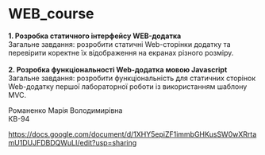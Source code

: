 # WEB_course

**1. Розробка статичного інтерфейсу WEB-додатка**<br>
Загальне завдання: розробити статичні Web-сторінки додатку та перевірити коректне їх відображення на екранах різного розміру.<br><br>
**2. Розробка функціональності Web-додатка мовою Javascript**<br>
Загальне завдання: розробити функціональність для статичних сторінок Web-додатку першої лабораторної роботи із використанням шаблону MVC.<br>

Романенко Марія Володимирівна <br>КВ-94

https://docs.google.com/document/d/1XHY5epiZF1immbGHKusSW0wXRrtamU1DUJFDBDQWuLI/edit?usp=sharing
